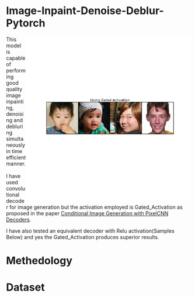 # Image-Inpaint-Denoise-Deblur-Pytorch

<img align='right' height="450px" src="Images/gif1.gif"/>

This model is capable of performing good quality image inpainting, denoising and debluring simultaneously in time efficient manner. 
</br>
</br>
I have used convolutional decoder for image generation but the activation employed is Gated_Activation as proposed in the paper <a href="https://arxiv.org/abs/1606.05328"> Conditional Image Generation with PixelCNN Decoders</a>.

I have also tested an equivalent decoder with Relu activation(Samples Below) and yes the Gated_Activation produces superior results.

# Methedology
# Dataset


